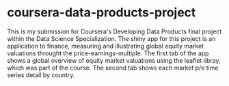 # coursera-data-products-project

This is my submission for Coursera's Developing Data Products final project within the Data Science Specialization.
The shiny app for this project is an application to finance, measuring and illustrating global equity market valuations throught the price-earnings-multiple. The first tab of the app shows a global overview of equity market valuations using the leaflet libray, which was part of the course. The second tab shows each market p/e time series detail by country.
